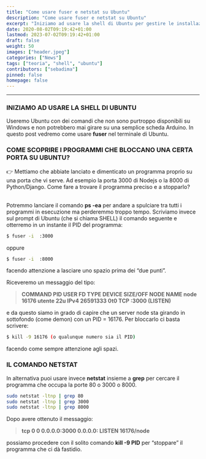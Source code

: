 ```yaml
---
title: "Come usare fuser e netstat su Ubuntu"
description: "Come usare fuser e netstat su Ubuntu"
excerpt: "Iniziamo ad usare la shell di Ubuntu per gestire le installazioni di Domotica più evolute. Useremo Ubuntu per applicazioni complesse che non potrebbero mai girare su una semplice scheda Arduino…."
date: 2020-08-02T09:19:42+01:00
lastmod: 2023-07-02T09:19:42+01:00
draft: false
weight: 50
images: ["header.jpeg"]
categories: ["News"]
tags: ["teoria", "shell", "ubuntu"]
contributors: ["sebadima"]
pinned: false
homepage: false
---
```




* * * 
### INIZIAMO AD USARE LA SHELL DI UBUNTU 

Useremo Ubuntu con dei comandi che non sono purtroppo disponibili su Windows e non potrebbero mai girare su una semplice scheda Arduino. In questo post vedremo come usare **fuser** nel terminale di Ubuntu.


### COME SCOPRIRE I PROGRAMMI CHE BLOCCANO UNA CERTA PORTA SU UBUNTU?

<div class="alert alert-doks d-flexflex-shrink-1" role="alert"> 👉 
Mettiamo che abbiate lanciato e dimenticato un programma proprio su una porta che vi serve. Ad esempio la porta 3000 di Nodejs o la 8000 di Python/Django. Come fare a trovare il programma preciso e a stopparlo?
</div>

<br>

Potremmo lanciare il comando **ps -ea** per andare a spulciare tra tutti i programmi in esecuzione ma perderemmo troppo tempo. Scriviamo invece sul prompt di Ubuntu (che si chiama SHELL) il comando seguente e otterremo in un instante il PID del programma:

```bash
$ fuser -i  :3000
```

oppure

```bash
$ fuser -i  :8000
```

facendo attenzione a lasciare uno spazio prima dei “due punti”.

Riceveremo un messaggio del tipo:


> **COMMAND PID USER FD TYPE DEVICE SIZE/OFF NODE NAME
node 16176 utente 22u IPv4 26591333 0t0 TCP :3000 (LISTEN)**

e da questo siamo in grado di capire che un server node sta girando in sottofondo (come demon) con un PID = 16176.
Per bloccarlo ci basta scrivere:

```bash
$ kill -9 16176 (o qualunque numero sia il PID)
```

facendo come sempre attenzione agli spazi.

### IL COMANDO NETSTAT

In alternativa puoi usare invece **netstat** insieme a **grep** per cercare il programma che occupa la porte 80 o 3000 o 8000.

```bash
sudo netstat -ltnp | grep 80
sudo netstat -ltnp | grep 3000
sudo netstat -ltnp | grep 8000
```

Dopo avere ottenuto il messaggio:

> **tcp 0 0 0.0.0.0:3000 0.0.0.0: LISTEN 16176/node**

possiamo procedere con il solito comando **kill -9 PID** per “stoppare” il programma che ci dà fastidio.

